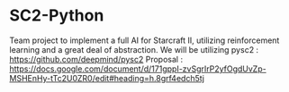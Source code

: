 # SC2-Python
Team project to implement a full AI for Starcraft II, utilizing reinforcement learning and a great deal of abstraction.
We will be utilizing pysc2 : https://github.com/deepmind/pysc2
Proposal : https://docs.google.com/document/d/171gppI-zvSgrIrP2yfOgdUvZp-MSHEnHy-tTc2U0ZR0/edit#heading=h.8grf4edch5tj
